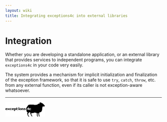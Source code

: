 ```yaml
---
layout: wiki
title: Integrating exceptions4c into external libraries
---
```


# Integration

Whether you are developing a standalone application, or an external library that provides services to independent programs, you can integrate `exceptions4c` in your code very easily.

The system provides a mechanism for implicit initialization and finalization of the exception framework, so that it is safe to use `try`, `catch`, `throw`, etc. from any external function, even if its caller is not exception-aware whatsoever.

----

![](https://raw.githubusercontent.com/guillermocalvo/exceptions4c/master/etc/img/logo/exceptions4c_128.png)
